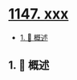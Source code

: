 # [1147. xxx](https://github.com/Tdahuyou/TNotes.leetcode/tree/main/notes/1147.%20xxx)

<!-- region:toc -->

- [1. 📝 概述](#1--概述)

<!-- endregion:toc -->

## 1. 📝 概述
